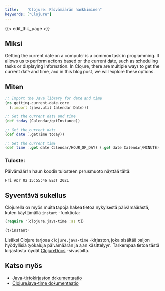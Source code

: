 ```yaml
---
title:    "Clojure: Päivämäärän hankkiminen"
keywords: ["Clojure"]
---
```


{{< edit_this_page >}}

## Miksi

Getting the current date on a computer is a common task in programming. It allows us to perform actions based on the current date, such as scheduling tasks or displaying information. In Clojure, there are multiple ways to get the current date and time, and in this blog post, we will explore these options.

## Miten

```clojure
;; Import the Java library for date and time
(ns getting-current-date.core
  (:import (java.util Calendar Date)))

;; Get the current date and time
(def today (Calendar/getInstance))

;; Get the current date
(def date (.getTime today))

;; Get the current time
(def time (.get date Calendar/HOUR_OF_DAY) (.get date Calendar/MINUTE))
```

### Tuloste:

Päivämäärän haun koodin tulosteen perusmuoto näyttää tältä:

```
Fri Apr 02 15:55:46 EEST 2021
```

## Syventävä sukellus

Clojurella on myös muita tapoja hakea tietoa nykyisestä päivämäärästä, kuten käyttämällä `instant` -funktiota:

```clojure
(require '[clojure.java-time :as t])

(t/instant)
```

Lisäksi Clojure tarjoaa `clojure.java-time` -kirjaston, joka sisältää paljon hyödyllisiä työkaluja päivämäärän ja ajan käsittelyyn. Tarkempaa tietoa tästä kirjastosta löydät [ClojureDocs](https://clojuredocs.org/clojure.java-time) -sivustolta.

## Katso myös

* [Java-tietokirjaston dokumentaatio](https://docs.oracle.com/javase/8/docs/api/java/util/Calendar.html)
* [Clojure.java-time dokumentaatio](https://clojure.github.io/java-time/)